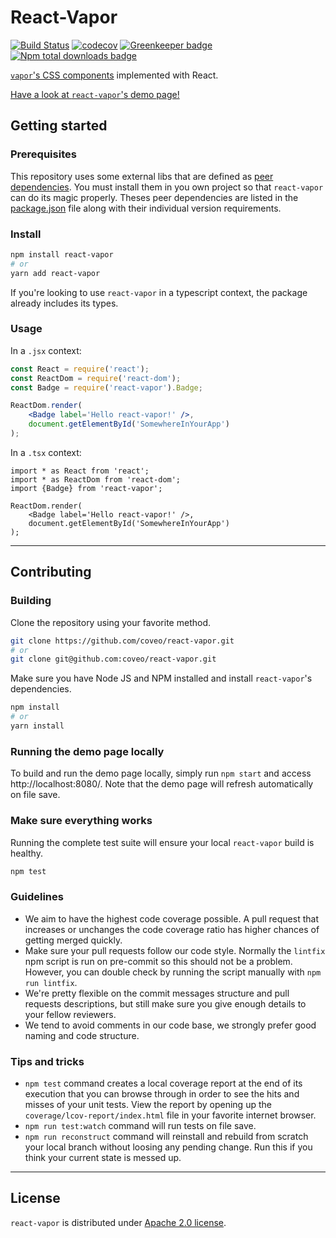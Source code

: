 # React-Vapor

[![Build Status](https://travis-ci.org/coveo/react-vapor.svg?branch=master)](https://travis-ci.org/coveo/react-vapor)
[![codecov](https://codecov.io/gh/coveo/react-vapor/branch/master/graph/badge.svg)](https://codecov.io/gh/coveo/react-vapor)
[![Greenkeeper badge](https://badges.greenkeeper.io/coveo/react-vapor.svg)](https://greenkeeper.io/)
[![Npm total downloads badge](https://img.shields.io/npm/dt/react-vapor.svg)](https://www.npmjs.com/package/react-vapor)

[`vapor`'s CSS components](https://github.com/coveo/vapor) implemented with React.

[Have a look at `react-vapor`'s demo page!](http://react-vapor.surge.sh/)

## Getting started

### Prerequisites
This repository uses some external libs that are defined as [peer dependencies](https://devdocs.io/npm/files/package.json#peerdependencies). You must install them in you own project so that `react-vapor` can do its magic properly. Theses peer dependencies are listed in the [package.json](https://github.com/coveo/react-vapor/blob/master/package.json) file along with their individual version requirements.


### Install
```bash
npm install react-vapor
# or
yarn add react-vapor
```
If you're looking to use `react-vapor` in a typescript context, the package already includes its types.
### Usage
In a `.jsx` context: 
```jsx
const React = require('react');
const ReactDom = require('react-dom');
const Badge = require('react-vapor').Badge;

ReactDom.render(
    <Badge label='Hello react-vapor!' />, 
    document.getElementById('SomewhereInYourApp')
);
```
In a `.tsx` context: 
```tsx
import * as React from 'react';
import * as ReactDom from 'react-dom';
import {Badge} from 'react-vapor';

ReactDom.render(
    <Badge label='Hello react-vapor!' />, 
    document.getElementById('SomewhereInYourApp')
);
```
----
## Contributing

### Building

Clone the repository using your favorite method.
```bash
git clone https://github.com/coveo/react-vapor.git
# or
git clone git@github.com:coveo/react-vapor.git
```

Make sure you have Node JS and NPM installed and install `react-vapor`'s dependencies.
```bash
npm install
# or 
yarn install
```

### Running the demo page locally

To build and run the demo page locally, simply run `npm start` and access http://localhost:8080/. Note that the demo page will refresh automatically on file save.

### Make sure everything works
Running the complete test suite will ensure your local `react-vapor` build is healthy.
```bash
npm test
```

### Guidelines
* We aim to have the highest code coverage possible. A pull request that increases or unchanges the code coverage ratio has higher chances of getting merged quickly.
* Make sure your pull requests follow our code style. Normally the `lintfix` npm script is run on pre-commit so this should not be a problem. However, you can double check by running the script manually with `npm run lintfix`.
* We're pretty flexible on the commit messages structure and pull requests descriptions, but still make sure you give enough details to your fellow reviewers.
* We tend to avoid comments in our code base, we strongly prefer good naming and code structure.

### Tips and tricks
* `npm test` command creates a local coverage report at the end of its execution that you can browse through in order to see the hits and misses of your unit tests. View the report by opening up the `coverage/lcov-report/index.html` file in your favorite internet browser.
* `npm run test:watch` command will run tests on file save.
* `npm run reconstruct` command will reinstall and rebuild from scratch your local branch without loosing any pending change. Run this if you think your current state is messed up.

----

## License
`react-vapor` is distributed under [Apache 2.0 license](LICENSE).

